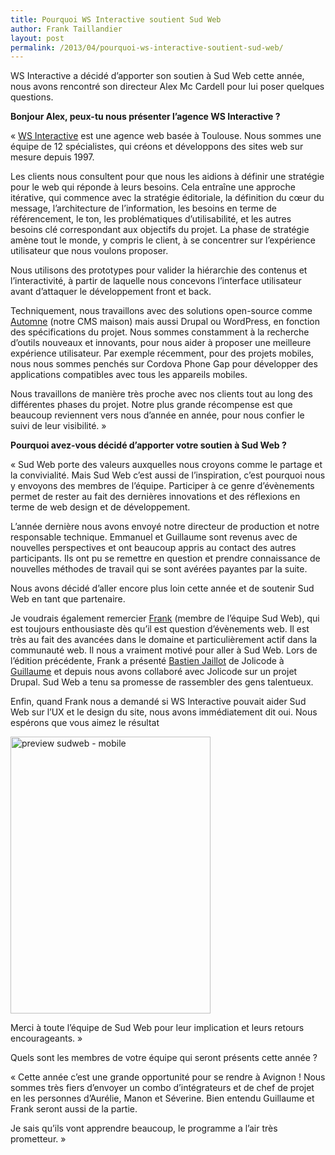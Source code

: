 ```yaml
---
title: Pourquoi WS Interactive soutient Sud Web
author: Frank Taillandier
layout: post
permalink: /2013/04/pourquoi-ws-interactive-soutient-sud-web/
---
```


WS Interactive a décidé d&rsquo;apporter son soutien à Sud Web cette année, nous avons rencontré son directeur Alex Mc Cardell pour lui poser quelques questions.

**Bonjour Alex, peux-tu nous présenter l&rsquo;agence WS Interactive ?**

&laquo;&nbsp;[WS Interactive][1] est une agence web basée à Toulouse. Nous sommes une équipe de 12 spécialistes, qui créons et développons des sites web sur mesure depuis 1997.

Les clients nous consultent pour que nous les aidions à définir une stratégie pour le web qui réponde à leurs besoins. Cela entraîne une approche itérative, qui commence avec la stratégie éditoriale, la définition du cœur du message, l&rsquo;architecture de l&rsquo;information, les besoins en terme de référencement, le ton, les problématiques d&rsquo;utilisabilité, et les autres besoins clé correspondant aux objectifs du projet. La phase de stratégie amène tout le monde, y compris le client, à se concentrer sur l&rsquo;expérience utilisateur que nous voulons proposer.

Nous utilisons des prototypes pour valider la hiérarchie des contenus et l&rsquo;interactivité, à partir de laquelle nous concevons l&rsquo;interface utilisateur avant d&rsquo;attaquer le développement front et back.

Techniquement, nous travaillons avec des solutions open-source comme [Automne][2] (notre CMS maison) mais aussi Drupal ou WordPress, en fonction des spécifications du projet. Nous sommes constamment à la recherche d&rsquo;outils nouveaux et innovants, pour nous aider à proposer une meilleure expérience utilisateur. Par exemple récemment, pour des projets mobiles, nous nous sommes penchés sur Cordova Phone Gap pour développer des applications compatibles avec tous les appareils mobiles.

Nous travaillons de manière très proche avec nos clients tout au long des différentes phases du projet. Notre plus grande récompense est que beaucoup reviennent vers nous d&rsquo;année en année, pour nous confier le suivi de leur visibilité.&nbsp;&raquo;

**Pourquoi avez-vous décidé d&rsquo;apporter votre soutien à Sud Web ?**

&laquo;&nbsp;Sud Web porte des valeurs auxquelles nous croyons comme le partage et la convivialité. Mais Sud Web c&rsquo;est aussi de l&rsquo;inspiration, c&rsquo;est pourquoi nous y envoyons des membres de l&rsquo;équipe. Participer à ce genre d&rsquo;évènements permet de rester au fait des dernières innovations et des réflexions en terme de web design et de développement.

L&rsquo;année dernière nous avons envoyé notre directeur de production et notre responsable technique. Emmanuel et Guillaume sont revenus avec de nouvelles perspectives et ont beaucoup appris au contact des autres participants. Ils ont pu se remettre en question et prendre connaissance de nouvelles méthodes de travail qui se sont avérées payantes par la suite.

Nous avons décidé d&rsquo;aller encore plus loin cette année et de soutenir Sud Web en tant que partenaire.

Je voudrais également remercier [Frank][3] (membre de l&rsquo;équipe Sud Web), qui est toujours enthousiaste dès qu&rsquo;il est question d&rsquo;évènements web. Il est très au fait des avancées dans le domaine et particulièrement actif dans la communauté web. Il nous a vraiment motivé pour aller à Sud Web. Lors de l&rsquo;édition précédente, Frank a présenté [Bastien Jaillot][4] de Jolicode à [Guillaume][5] et depuis nous avons collaboré avec Jolicode sur un projet Drupal. Sud Web a tenu sa promesse de rassembler des gens talentueux.

Enfin, quand Frank nous a demandé si WS Interactive pouvait aider Sud Web sur l&rsquo;UX et le design du site, nous avons immédiatement dit oui. Nous espérons que vous aimez le résultat

[<img class="aligncenter" alt="preview sudweb - mobile" src="http://sudweb.fr/blog/wp-content/uploads/2013/04/sudweb-mobile.jpeg" width="320" height="443" />][6]

Merci à toute l&rsquo;équipe de Sud Web pour leur implication et leurs retours encourageants.&nbsp;&raquo;

Quels sont les membres de votre équipe qui seront présents cette année ?

&laquo;&nbsp;Cette année c&rsquo;est une grande opportunité pour se rendre à Avignon ! Nous sommes très fiers d&rsquo;envoyer un combo d&rsquo;intégrateurs et de chef de projet en les personnes d&rsquo;Aurélie, Manon et Séverine. Bien entendu Guillaume et Frank seront aussi de la partie.

Je sais qu&rsquo;ils vont apprendre beaucoup, le programme a l&rsquo;air très prometteur.&nbsp;&raquo;

 [1]: http://www.ws-interactive.fr
 [2]: http://www.automne-cms.org
 [3]: https://twitter.com/dirtyf
 [4]: https://twitter.com/bastnic
 [5]: https://twitter.com/0ttaw
 [6]: http://sudweb.fr
